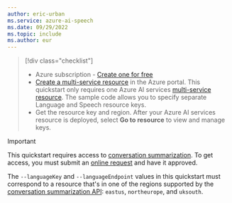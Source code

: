 ```yaml
---
author: eric-urban
ms.service: azure-ai-speech
ms.date: 09/29/2022
ms.topic: include
ms.author: eur
---
```


> [!div class="checklist"]
> * Azure subscription - [Create one for free](https://azure.microsoft.com/free/cognitive-services)
> * <a href="https://portal.azure.com/#create/Microsoft.CognitiveServicesAIServices" title="Create an Azure AI services resource" target="_blank">Create a multi-service resource</a> in the Azure portal. This quickstart only requires one Azure AI services [multi-service resource](../../../../multi-service-resource.md?pivots=azportal). The sample code allows you to specify separate Language and Speech resource keys.
> * Get the resource key and region. After your Azure AI services resource is deployed, select **Go to resource** to view and manage keys.

> [!IMPORTANT]
> This quickstart requires access to [conversation summarization](../../../../language-service/summarization/how-to/conversation-summarization.md). To get access, you must submit an [online request](https://aka.ms/applyforconversationsummarization/) and have it approved. 
> 
> The `--languageKey` and `--languageEndpoint` values in this quickstart must correspond to a resource that's in one of the regions supported by the [conversation summarization API](https://aka.ms/convsumregions): `eastus`, `northeurope`, and `uksouth`.
